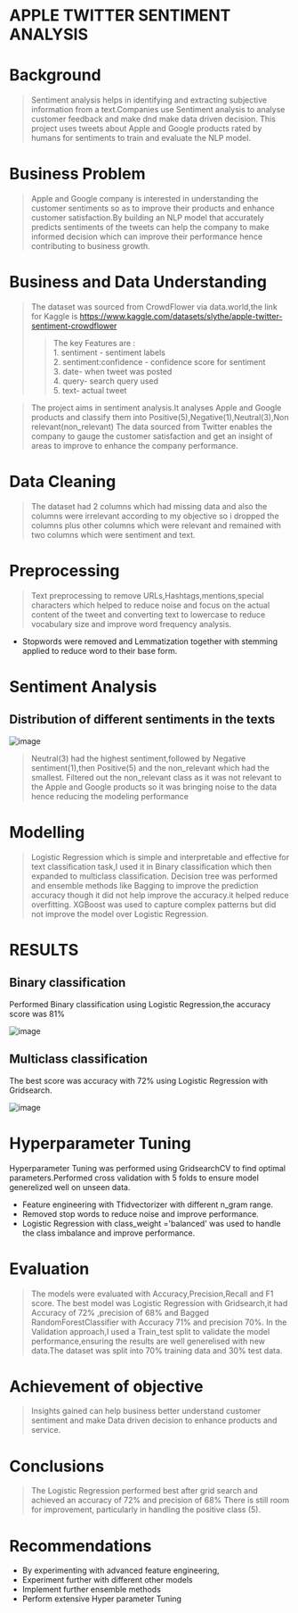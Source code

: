 # APPLE TWITTER SENTIMENT ANALYSIS 

# Background
>Sentiment analysis helps in identifying and extracting subjective information from a text.Companies use Sentiment analysis to analyse customer feedback and  make dnd make data driven decision.
>This project uses tweets about Apple and Google products rated by humans for sentiments to train and evaluate the NLP model.

# Business Problem 
>Apple and Google company is interested in understanding the customer sentiments so as to improve their products and enhance customer satisfaction.By building an NLP model that accurately predicts sentiments of the tweets can help the company to make informed decision which can improve their performance hence contributing to business growth. 

# Business and Data Understanding
>The dataset was sourced from CrowdFlower via data.world,the link for Kaggle is  https://www.kaggle.com/datasets/slythe/apple-twitter-sentiment-crowdflower
>>The key Features are :
<br>1. sentiment - sentiment labels
<br>2. sentiment:confidence - confidence score for sentiment
<br>3. date- when tweet was posted
<br>4. query- search query used
<br>5. text- actual tweet

>The project aims in sentiment analysis.It analyses Apple and Google products and classify them into Positive(5),Negative(1),Neutral(3),Non relevant(non_relevant)
>The data sourced from Twitter enables the company to gauge the customer satisfaction and get an insight of areas to improve to enhance the company performance.

# Data Cleaning
>The dataset had 2 columns which had missing data and also the columns were irrelevant according to my objective so i dropped the columns plus other columns which were relevant and remained with two columns which were sentiment and text.

# Preprocessing
>Text preprocessing to remove URLs,Hashtags,mentions,special characters which helped to reduce noise and focus on the actual content of the tweet and converting text to lowercase to reduce vocabulary size and improve word frequency analysis.
- Stopwords were removed and Lemmatization together with stemming applied to reduce word to their base form.

# Sentiment Analysis
## Distribution of different sentiments in the texts

![image](https://github.com/user-attachments/assets/f1656cde-71e2-48d8-8801-1b6add6db3ac)

> Neutral(3) had the highest sentiment,followed by Negative sentiment(1),then Positive(5) and the non_relevant which had the smallest.
> Filtered out the non_relevant class as it was not relevant to the Apple and Google products so it was bringing  noise to the data hence reducing the modeling performance 

# Modelling
>Logistic Regression which is simple and interpretable and effective for text classification task,I used it in Binary classification which then expanded to multiclass classification.
> Decision tree was performed and ensemble methods like Bagging to improve the prediction accuracy though it did not help improve the accuracy.it helped reduce overfitting.
> XGBoost was used to capture complex patterns but did not improve the model over Logistic Regression.
>
# RESULTS
## Binary classification
Performed Binary classification using Logistic Regression,the accuracy score was 81%

![image](https://github.com/user-attachments/assets/49c8c930-299d-4491-b022-51a6fc4909eb)


## Multiclass classification
The best score was accuracy with 72% using Logistic Regression with Gridsearch. 

![image](https://github.com/user-attachments/assets/df1c3432-0ea4-402a-aa4e-87f7029f83c5)

# Hyperparameter Tuning
Hyperparameter Tuning was performed using GridsearchCV to find optimal parameters.Performed cross validation with 5 folds to ensure model generelized well on unseen data.
- Feature engineering with Tfidvectorizer with different n_gram range.
- Removed stop words to reduce noise and improve performance.
- Logistic Regression with class_weight ='balanced' was used to handle the class imbalance and improve performance.



# Evaluation
>The models were evaluated with Accuracy,Precision,Recall and F1 score.
> The best model was Logistic Regression with Gridsearch,it had  Accuracy of 72% ,precision of 68% and Bagged RandomForestClassifier with Accuracy 71% and precision 70%.
> In the Validation approach,I used a Train_test split to validate the model performance,ensuring the results are well generelised with new data.The dataset was split into 70% training data and 30% test data.

# Achievement of objective
> Insights gained can help business better understand customer sentiment and make Data driven decision to enhance products and service.

# Conclusions
>The Logistic Regression performed best after grid search and  achieved an accuracy of 72% and precision of 68% 
> There is still room for improvement, particularly in handling the positive class (5).

# Recommendations
-  By experimenting with advanced feature engineering, 
- Experiment further with different other  models
- Implement further ensemble methods
- Perform extensive Hyper parameter Tuning



